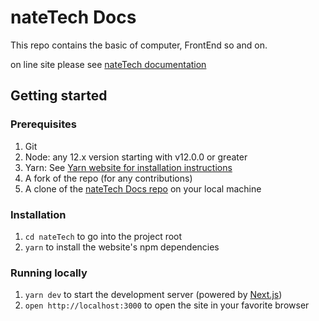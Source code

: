 # nateTech Docs

This repo contains the basic of computer, FrontEnd so and on.

on line site please see [nateTech documentation](https://docs.wangbaoqi.tech/)

## Getting started

### Prerequisites

1. Git
1. Node: any 12.x version starting with v12.0.0 or greater
1. Yarn: See [Yarn website for installation instructions](https://yarnpkg.com/lang/en/docs/install/)
1. A fork of the repo (for any contributions)
2. A clone of the [nateTech Docs repo](https://github.com/Wangbaoqi/nateTech) on your local machine

### Installation

1. `cd nateTech` to go into the project root
3. `yarn` to install the website's npm dependencies

### Running locally

1. `yarn dev` to start the development server (powered by [Next.js](https://nextjs.org/))
1. `open http://localhost:3000` to open the site in your favorite browser

